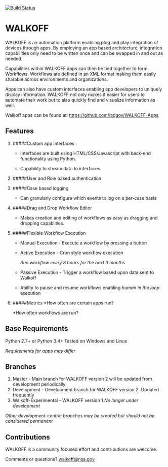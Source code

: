 [![Build Status](https://travis-ci.org/iadgov/WALKOFF.svg?branch=master)](https://travis-ci.org/iadgov/WALKOFF)
# WALKOFF
WALKOFF is an automation platform enabling plug and play integration of devices through apps.  By employing an app based architecture, integration capabilities only need to be written once and can be swapped in and out as needed. 

Capabilities within WALKOFF apps can then be tied together to form Workflows.  Workflows are defined in an XML format making them easily sharable across environments and organizations.   

Apps can also have custom interfaces enabling app developers to uniquely display information.  WALKOFF not only makes it easier for users to automate their work but to also quickly find and visualize information as well.

Walkoff apps can be found at: https://github.com/iadgov/WALKOFF-Apps

## Features 
1. #####Custom app interfaces
    *  Interfaces are built using HTML/CSS/Javascript with back-end functionality using Python. 

    *  Capability to stream data to interfaces.

2. #####User and Role based authentication
  
3. #####Case based logging 
    * Can granularly configure which events to log on a per-case basis

4. #####Drag and Drop Workflow Editor
    * Makes creation and editing of workflows as easy as dragging and dropping capablities. 
    
5. #####Flexible Workflow Execution
    * Manual Execution - Execute a workflow by pressing a button
    * Active Execution - Cron style workflow execution
    
        *Run workflow every 8 hours for the next 3 months*
    
    * Passive Execution - Trigger a workflow based upon data sent to Walkoff
    
    * Ability to pause and resume workflows enabling *human in the loop* execution

7. #####Metrics
    *How often are certain apps run? 
    
    *How often workflows are run? 
    
## Base Requirements
Python 2.7+ or Python 3.4+ 
Tested on Windows and Linux 

*Requirements for apps may differ* 

## Branches
1. Master - Main branch for WALKOFF version 2 will be updated from development periodically
2. Development - Development branch for WALKOFF version 2.  Updated frequently
3. Walkoff-Experimental - WALKOFF version 1  *No longer under development*

*Other development-centric branches may be created but should not be considered permanent* 

## Contributions
WALKOFF is a community focused effort and contributions are welcome.  

Comments or questions?  walkoff@nsa.gov 
